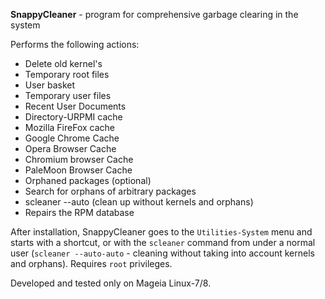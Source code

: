 **SnappyCleaner** - program for comprehensive garbage clearing in the system

Performs the following actions:
- Delete old kernel's
- Temporary root files
- User basket
- Temporary user files
- Recent User Documents
- Directory-URPMI cache
- Mozilla FireFox cache
- Google Chrome Cache
- Opera Browser Cache
- Chromium browser Cache
- PaleMoon Browser Cache
- Orphaned packages (optional)
- Search for orphans of arbitrary packages
- scleaner --auto (clean up without kernels and orphans)
- Repairs the RPM database

After installation, SnappyCleaner goes to the `Utilities-System` menu and starts with a shortcut, or with the `scleaner` command from under a normal user (`scleaner --auto-auto` - cleaning without taking into account kernels and orphans). Requires `root` privileges.

Developed and tested only on Mageia Linux-7/8.
